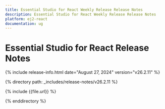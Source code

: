 ```yaml
---
title: Essential Studio for React Weekly Release Release Notes  
description: Essential Studio for React Weekly Release Release Notes  
platform: ej2-react
documentation: ug
---
```


# Essential Studio for React  Release Notes  

{% include release-info.html date="August 27, 2024"  version="v26.2.11" %}

{% directory path: _includes/release-notes/v26.2.11 %}

{% include {{file.url}} %}

{% enddirectory %}
